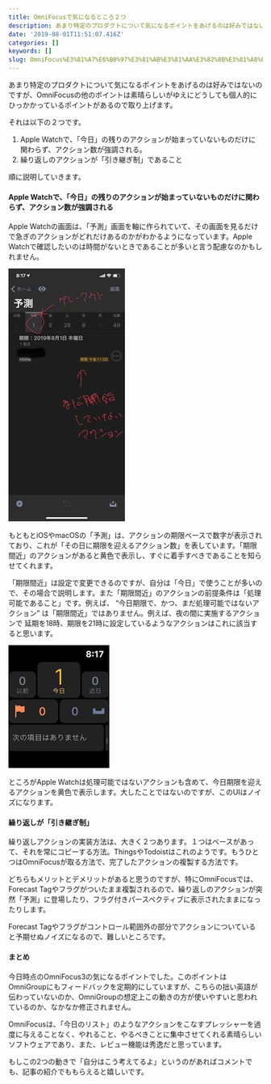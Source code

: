 ```yaml
---
title: OmniFocusで気になるところ２つ
description: あまり特定のプロダクトについて気になるポイントをあげるのは好みではないのですが、OmniFocusの他のポイントは素晴らしいがゆえにどうしても個人的にひっかかっているポイントがあるので取り上げます。
date: '2019-08-01T11:51:07.416Z'
categories: []
keywords: []
slug: OmniFocus%E3%81%A7%E6%B0%97%E3%81%AB%E3%81%AA%E3%82%8B%E3%81%A8%E3%81%93%E3%82%8D%EF%BC%92%E3%81%A4
---
```

あまり特定のプロダクトについて気になるポイントをあげるのは好みではないのですが、OmniFocusの他のポイントは素晴らしいがゆえにどうしても個人的にひっかかっているポイントがあるので取り上げます。

それは以下の２つです。

1.  Apple Watchで、「今日」の残りのアクションが始まっていないものだけに関わらず、アクション数が強調される。
2.  繰り返しのアクションが「引き継ぎ制」であること

順に説明していきます。

#### Apple Watchで、「今日」の残りのアクションが始まっていないものだけに関わらず、アクション数が強調される

Apple Watchの画面は、「予測」画面を軸に作られていて、その画面を見るだけで急ぎのアクションがどれだけあるのかがわかるようになっています。Apple Watchで確認したいのは時間がないときであることが多いと言う配慮なのかもしれません。

![](1__ecxUgBjeFOim2O__OOlN5oQ.jpeg)

もともとiOSやmacOSの「予測」は、アクションの期限ベースで数字が表示されており、これが「その日に期限を迎えるアクション数」を表しています。「期限間近」のアクションがあると黄色で表示し、すぐに着手すべきであることを知らせてくれます。

「期限間近」は設定で変更できるのですが、自分は「今日」で使うことが多いので、その場合で説明します。また「期限間近」のアクションの前提条件は「処理可能であること」です。例えば、 “今日期限で、かつ、まだ処理可能ではないアクション” は「期限間近」ではありません。例えば、夜の間に実施するアクションで 延期を18時、期限を21時に設定しているようなアクションはこれに該当すると思います。

![](1__tdjgcP10wTVQ__sgSr5fTCw.png)

ところがApple Watchは処理可能ではないアクションも含めて、今日期限を迎えるアクションを黄色で表示します。大したことではないのですが、このUIはノイズになります。

#### 繰り返しが「引き継ぎ制」

繰り返しアクションの実装方法は、大きく２つあります。１つはベースがあって、それを常にコピーする方法。ThingsやTodoistはこれのようです。もうひとつはOmniFocusが取る方法で、完了したアクションの複製する方法です。

どちらもメリットとデメリットがあると思うのですが、特にOmniFocusでは、Forecast Tagやフラグがついたまま複製されるので、繰り返しのアクションが突然「予測」に登場したり、フラグ付きパースペクティブに表示されたままになったりします。

Forecast Tagやフラグがコントロール範囲外の部分でアクションについていると予期せぬノイズになるので、難しいところです。

#### まとめ

今日時点のOmniFocus3の気になるポイントでした。このポイントはOmniGroupにもフィードバックを定期的にしていますが、こちらの拙い英語が伝わっていないのか、OmniGroupの想定上この動きの方が使いやすいと思われているのか、なかなか修正されません。

OmniFocusは、「今日のリスト」のようなアクションをこなすプレッシャーを過度に与えることなく、やれること、やるべきことに集中させてくれる素晴らしいソフトウェアであり、また、レビュー機能は秀逸だと思っています。

もしこの2つの動きで「自分はこう考えてるよ」というのがあればコメントでも、記事の紹介でももらえると嬉しいです。